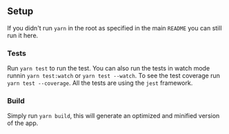 ## Setup
If you didn't run `yarn` in the root as specified in the main `README` you can still run it here.

### Tests
Run `yarn test` to run the test. You can also run the tests in watch mode runnin `yarn test:watch` or `yarn test --watch`. To see the test coverage run `yarn test --coverage`. All the tests are using the `jest` framework.

### Build
Simply run `yarn build`, this will generate an optimized and minified version of the app.

